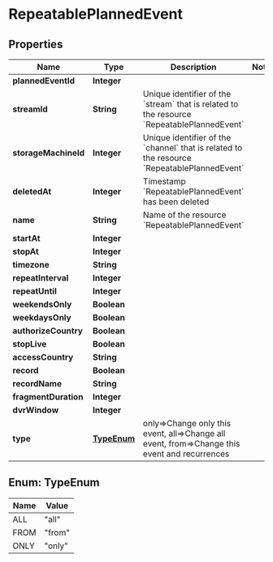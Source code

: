 

# RepeatablePlannedEvent


## Properties

| Name | Type | Description | Notes |
|------------ | ------------- | ------------- | -------------|
|**plannedEventId** | **Integer** |  |  |
|**streamId** | **String** | Unique identifier of the &#x60;stream&#x60; that is related to the resource &#x60;RepeatablePlannedEvent&#x60; |  |
|**storageMachineId** | **Integer** | Unique identifier of the &#x60;channel&#x60; that is related to the resource &#x60;RepeatablePlannedEvent&#x60; |  |
|**deletedAt** | **Integer** | Timestamp &#x60;RepeatablePlannedEvent&#x60; has been deleted |  |
|**name** | **String** | Name of the resource &#x60;RepeatablePlannedEvent&#x60; |  |
|**startAt** | **Integer** |  |  |
|**stopAt** | **Integer** |  |  |
|**timezone** | **String** |  |  |
|**repeatInterval** | **Integer** |  |  |
|**repeatUntil** | **Integer** |  |  |
|**weekendsOnly** | **Boolean** |  |  |
|**weekdaysOnly** | **Boolean** |  |  |
|**authorizeCountry** | **Boolean** |  |  |
|**stopLive** | **Boolean** |  |  |
|**accessCountry** | **String** |  |  |
|**record** | **Boolean** |  |  |
|**recordName** | **String** |  |  |
|**fragmentDuration** | **Integer** |  |  |
|**dvrWindow** | **Integer** |  |  |
|**type** | [**TypeEnum**](#TypeEnum) | only&#x3D;&gt;Change only this event, all&#x3D;&gt;Change all event, from&#x3D;&gt;Change this event and recurrences |  |



## Enum: TypeEnum

| Name | Value |
|---- | -----|
| ALL | &quot;all&quot; |
| FROM | &quot;from&quot; |
| ONLY | &quot;only&quot; |



